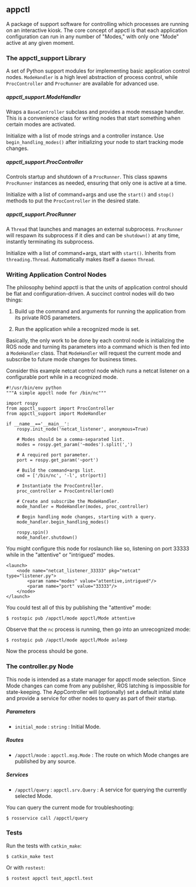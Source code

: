 appctl
------

A package of support software for controlling which processes are running on an interactive kiosk.  The core concept of appctl is that each application configuration can run in any number of "Modes," with only one "Mode" active at any given moment.

### The appctl\_support Library

A set of Python support modules for implementing basic application control nodes.  `ModeHandler` is a high level abstraction of process control, while `ProcController` and `ProcRunner` are available for advanced use.

##### appctl\_support.ModeHandler

Wraps a `BaseController` subclass and provides a mode message handler.  This is a convenience class for writing nodes that start something when certain modes are activated.

Initialize with a list of mode strings and a controller instance.  Use `begin_handling_modes()` after initializing your node to start tracking mode changes.

##### appctl\_support.ProcController

Controls startup and shutdown of a `ProcRunner`.  This class spawns `ProcRunner` instances as needed, ensuring that only one is active at a time.

Initialize with a list of command+args and use the `start()` and `stop()` methods to put the `ProcController` in the desired state.

##### appctl\_support.ProcRunner

A `Thread` that launches and manages an external subprocess.  `ProcRunner` will respawn its subprocess if it dies and can be `shutdown()` at any time, instantly terminating its subprocess.

Initialize with a list of command+args, start with `start()`.  Inherits from `threading.Thread`.  Automatically makes itself a `daemon` `Thread`.

### Writing Application Control Nodes

The philosophy behind appctl is that the units of application control should be flat and configuration-driven.  A succinct control nodes will do two things:

1. Build up the command and arguments for running the application from its private ROS parameters.

2. Run the application while a recognized mode is set.

Basically, the only work to be done by each control node is initializing the ROS node and turning its parameters into a command which is then fed into a `ModeHandler` class.  That `ModeHandler` will request the current mode and subscribe to future mode changes for business times.

Consider this example netcat control node which runs a netcat listener on a configurable port while in a recognized mode.

    #!/usr/bin/env python
    """A simple appctl node for /bin/nc"""
    
    import rospy
    from appctl_support import ProcController
    from appctl_support import ModeHandler
    
    if __name__=='__main__':
        rospy.init_node('netcat_listener', anonymous=True)
    
        # Modes should be a comma-separated list.
        modes = rospy.get_param('~modes').split(',')
    
        # A required port parameter.
        port = rospy.get_param('~port')
    
        # Build the command+args list.
        cmd = ['/bin/nc', '-l', str(port)]
    
        # Instantiate the ProcController.
        proc_controller = ProcController(cmd)
    
        # Create and subscribe the ModeHandler.
        mode_handler = ModeHandler(modes, proc_controller)
    
        # Begin handling mode changes, starting with a query.
        mode_handler.begin_handling_modes()
    
        rospy.spin()
        mode_handler.shutdown()

You might configure this node for roslaunch like so, listening on port 33333 while in the "attentive" or "intrigued" modes.

    <launch>
        <node name="netcat_listener_33333" pkg="netcat" type="listener.py">
            <param name="modes" value="attentive,intrigued"/>
            <param name="port" value="33333"/>
        </node>
    </launch>

You could test all of this by publishing the "attentive" mode:

    $ rostopic pub /appctl/mode appctl/Mode attentive

Observe that the `nc` process is running, then go into an unrecognized mode:

    $ rostopic pub /appctl/mode appctl/Mode asleep

Now the process should be gone.

### The controller.py Node

This node is intended as a state manager for appctl mode selection.  Since Mode changes can come from any publisher, ROS latching is impossible for state-keeping.  The AppController will (optionally) set a default initial state and provide a service for other nodes to query as part of their startup.

##### Parameters

* `initial_mode` : `string` : Initial Mode.

##### Routes

* `/appctl/mode` : `appctl.msg.Mode` : The route on which Mode changes are published by any source.

##### Services

* `/appctl/query` : `appctl.srv.Query` : A service for querying the currently selected Mode.

You can query the current mode for troubleshooting:

    $ rosservice call /appctl/query

### Tests

Run the tests with `catkin_make`:

    $ catkin_make test

Or with `rostest`:

    $ rostest appctl test_appctl.test


